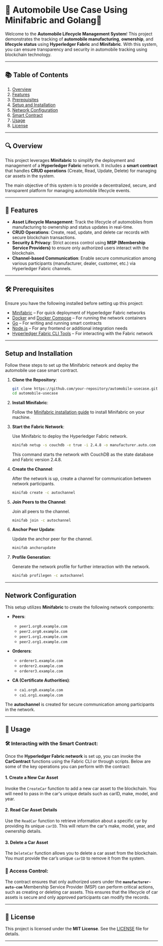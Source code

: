 # 🚗 Automobile Use Case Using Minifabric and Golang🚗

Welcome to the **Automobile Lifecycle Management System**! This project demonstrates the tracking of **automobile manufacturing**, **ownership**, and **lifecycle status** using **Hyperledger Fabric** and **Minifabric**. With this system, you can ensure transparency and security in automobile tracking using blockchain technology.

---

## 📚 Table of Contents

1. [Overview](#overview)  
2. [Features](#features)  
3. [Prerequisites](#prerequisites)  
4. [Setup and Installation](#setup-and-installation)  
5. [Network Configuration](#network-configuration)  
6. [Smart Contract](#smart-contract)  
7. [Usage](#usage)  
8. [License](#license)  

---

## 🔍 Overview

This project leverages **Minifabric** to simplify the deployment and management of a **Hyperledger Fabric** network. It includes a **smart contract** that handles **CRUD operations** (Create, Read, Update, Delete) for managing car assets in the system.

The main objective of this system is to provide a decentralized, secure, and transparent platform for managing automobile lifecycle events.

---

## 🌟 Features

- **Asset Lifecycle Management**: Track the lifecycle of automobiles from manufacturing to ownership and status updates in real-time.
- **CRUD Operations**: Create, read, update, and delete car records with secure blockchain transactions.
- **Security & Privacy**: Strict access control using **MSP (Membership Service Providers)** to ensure only authorized users interact with the blockchain.
- **Channel-based Communication**: Enable secure communication among various participants (manufacturer, dealer, customer, etc.) via Hyperledger Fabric channels.

---

## 🛠️ Prerequisites

Ensure you have the following installed before setting up this project:

- [Minifabric](https://github.com/hyperledger/minifabric) – For quick deployment of Hyperledger Fabric networks
- [Docker](https://www.docker.com/get-started) and [Docker Compose](https://docs.docker.com/compose/) – For running the network containers
- [Go](https://golang.org/dl/) – For writing and running smart contracts
- [Node.js](https://nodejs.org/en/) – For any frontend or additional integration needs
- [Hyperledger Fabric CLI Tools](https://hyperledger-fabric.readthedocs.io/en/latest/) – For interacting with the Fabric network

---

## Setup and Installation

Follow these steps to set up the Minifabric network and deploy the automobile use case smart contract.

1. **Clone the Repository**:

    ```bash
    git clone https://github.com/your-repository/automobile-usecase.git
    cd automobile-usecase
    ```

2. **Install Minifabric**:

    Follow the [Minifabric installation guide](https://github.com/hyperledger/minifabric#installation) to install Minifabric on your machine.

3. **Start the Fabric Network**:

    Use Minifabric to deploy the Hyperledger Fabric network.

    ```bash
    minifab netup -s couchdb -e true -i 2.4.8 -o manufacturer.auto.com
    ```

    This command starts the network with CouchDB as the state database and Fabric version 2.4.8.

4. **Create the Channel**:

    After the network is up, create a channel for communication between network participants.

    ```bash
    minifab create -c autochannel
    ```

5. **Join Peers to the Channel**:

    Join all peers to the channel.

    ```bash
    minifab join -c autochannel
    ```

6. **Anchor Peer Update**:

    Update the anchor peer for the channel.

    ```bash
    minifab anchorupdate
    ```

7. **Profile Generation**:

    Generate the network profile for further interaction with the network.

    ```bash
    minifab profilegen -c autochannel
    ```

---

## Network Configuration

This setup utilizes **Minifabric** to create the following network components:

- **Peers**: 
  - `peer1.org0.example.com`
  - `peer2.org0.example.com`
  - `peer1.org1.example.com`
  - `peer2.org1.example.com`

- **Orderers**: 
  - `orderer1.example.com`
  - `orderer2.example.com`
  - `orderer3.example.com`

- **CA (Certificate Authorities)**: 
  - `ca1.org0.example.com`
  - `ca1.org1.example.com`

The **autochannel** is created for secure communication among participants in the network.

---
## 🚀 Usage

### 🛠️ Interacting with the Smart Contract:

Once the **Hyperledger Fabric network** is set up, you can invoke the **CarContract** functions using the Fabric CLI or through scripts. Below are some of the key operations you can perform with the contract:

#### 1. **Create a New Car Asset**  
Invoke the `CreateCar` function to add a new car asset to the blockchain. You will need to pass in the car's unique details such as carID, make, model, and year.

#### 2. **Read Car Asset Details**  
Use the `ReadCar` function to retrieve information about a specific car by providing its unique `carID`. This will return the car's make, model, year, and ownership details.

#### 3. **Delete a Car Asset**  
The `DeleteCar` function allows you to delete a car asset from the blockchain. You must provide the car’s unique `carID` to remove it from the system.

### 🔐 Access Control:

The contract ensures that only authorized users under the **`manufacturer-auto-com`** Membership Service Provider (MSP) can perform critical actions, such as creating or deleting car assets. This ensures that the lifecycle of car assets is secure and only approved participants can modify the records.

---

## 📜 License

This project is licensed under the **MIT License**. See the [LICENSE](LICENSE) file for details.

---
